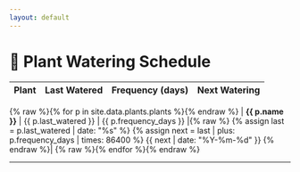 ```yaml
---
layout: default
---
```


# 🌱 Plant Watering Schedule

| Plant      | Last Watered | Frequency (days) | Next Watering |
| ---------- | ------------ | ---------------- | ------------- |
{% raw %}{% for p in site.data.plants.plants %}{% endraw %}
| **{{ p.name }}** | {{ p.last_watered }} | {{ p.frequency_days }} |{% raw %}
  {% assign last = p.last_watered | date: "%s" %}
  {% assign next = last | plus: p.frequency_days | times: 86400 %}
  {{ next | date: "%Y-%m-%d" }} {% endraw %}|
{% raw %}{% endfor %}{% endraw %}

---
